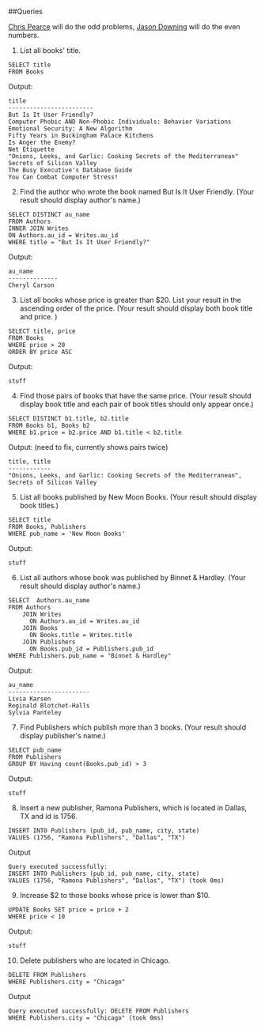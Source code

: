 ##Queries

[Chris Pearce](https://github.com/cp0153) will do the odd problems,
[Jason Downing](https://github.com/JasonD94/) will do the even numbers.

1. List all books' title.
```
SELECT title
FROM Books
```
Output:
```
title
------------------------
But Is It User Friendly?
Computer Phobic AND Non-Phobic Individuals: Behavior Variations
Emotional Security: A New Algorithm
Fifty Years in Buckingham Palace Kitchens
Is Anger the Enemy?
Net Etiquette
"Onions, Leeks, and Garlic: Cooking Secrets of the Mediterranean"
Secrets of Silicon Valley
The Busy Executive's Database Guide
You Can Combat Computer Stress!
```
2. Find the author who wrote the book named But Is It User Friendly.
(Your result should display author's name.)
```
SELECT DISTINCT au_name
FROM Authors
INNER JOIN Writes
ON Authors.au_id = Writes.au_id
WHERE title = "But Is It User Friendly?"
```
Output:
```
au_name
--------------
Cheryl Carson
```
3. List all books whose price is greater than $20.
List your result in the ascending order of the price.
(Your result should display both book title and price. )
```
SELECT title, price
FROM Books
WHERE price > 20
ORDER BY price ASC
```
Output:
```
stuff
```
4. Find those pairs of books that have the same price.
(Your result should display book title and each pair of book titles
should only appear once.)
```
SELECT DISTINCT b1.title, b2.title
FROM Books b1, Books b2
WHERE b1.price = b2.price AND b1.title < b2.title
```
Output: (need to fix, currently shows pairs twice)
```
title, title
------------
"Onions, Leeks, and Garlic: Cooking Secrets of the Mediterranean",
Secrets of Silicon Valley
```
5. List all books published by New Moon Books.
(Your result should display book titles.)
```
SELECT title
FROM Books, Publishers
WHERE pub_name = 'New Moon Books'
```
Output:
```
stuff
```
6. List all authors whose book was published by Binnet & Hardley.
(Your result should display author's name.)
```
SELECT  Authors.au_name
FROM Authors
    JOIN Writes
      ON Authors.au_id = Writes.au_id
    JOIN Books
      ON Books.title = Writes.title
    JOIN Publishers
      ON Books.pub_id = Publishers.pub_id
WHERE Publishers.pub_name = "Binnet & Hardley"
```
Output:
```
au_name
-----------------------
Livia Karsen
Reginald Blotchet-Halls
Sylvia Panteley
```
7. Find Publishers which publish more than 3 books.
(Your result should display publisher's name.)
```
SELECT pub_name
FROM Publishers
GROUP BY Having count(Books.pub_id) > 3
```
Output:
```
stuff
```
8. Insert a new publisher, Ramona Publishers, which is located in Dallas, TX
and id is 1756.
```
INSERT INTO Publishers (pub_id, pub_name, city, state)
VALUES (1756, "Ramona Publishers", "Dallas", "TX")
```
Output
```
Query executed successfully:
INSERT INTO Publishers (pub_id, pub_name, city, state)
VALUES (1756, "Ramona Publishers", "Dallas", "TX") (took 0ms)
```
9. Increase $2 to those books whose price is lower than $10.
```
UPDATE Books SET price = price + 2
WHERE price < 10
```
Output:
```
stuff
```
10. Delete publishers who are located in Chicago.
```
DELETE FROM Publishers
WHERE Publishers.city = "Chicago"
```
Output
```
Query executed successfully: DELETE FROM Publishers
WHERE Publishers.city = "Chicago" (took 0ms)
```

